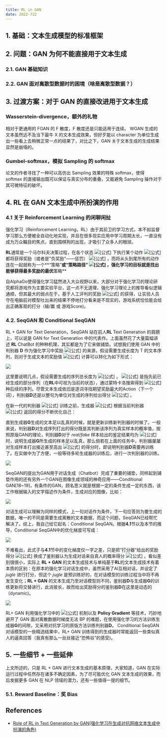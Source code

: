 ```yaml
---
title: RL in GAN
date: 2022-722
---
```


## 1. 基础：文本生成模型的标准框架
## 2. 问题：GAN 为何不能直接用于文本生成
### 2.1. GAN 基础知识
### 2.2. GAN 面对离散型数据时的困境（啥是离散型数据？）
## 3. 过渡方案：对于 GAN 的直接改进用于文本生成
### Wasserstein-divergence，额外的礼物

相对于更通用的 FGAN 的 F 散度，F 散度还是只能适用于连续。
WGAN 生成的文本虽然远不及当下最牛 X 的文本生成效果，但好歹能以 character 为单位生成出一些看上去稍微正常一点的结果了，对比之下，GAN 关于文本生成的生成结果显然是崩塌的。

### Gumbel-softmax，模拟 Sampling 的 softmax

论文的作者寻找了一种可以高仿出 Sampling 效果的特殊 softmax，使得 softmax 的直接输出既可以保证与真实分布的重叠，又能避免 Sampling 操作对于其可微特征的破坏。

## 4. RL 在 GAN 文本生成中所扮演的作用

### 4.1 关于 Reinforcement Learning 的闲聊闲扯

强化学习（Reinforcement Learning，RL）由于其前卫的学习方式，本不如监督学习那么方便被全自动化地实现，并且在很多现实应用中学习周期太长，一直没有成为万众瞩目的焦点，直到围棋狗的出现，才吸引了众多人的眼球。

**RL**通常是一个马尔科夫决策过程，在各个状态 ![[公式]](https://www.zhihu.com/equation?tex=s_i) 下执行某个动作 ![[公式]](https://www.zhihu.com/equation?tex=x_i) 都将获得奖励（或者是"负奖励"——惩罚） ![[公式]](https://www.zhihu.com/equation?tex=Reward%28s_i%2C+x_i%29) ，而将从头到尾所有的动作连在一起就称为一个**“策略”**或“策略路径” ![[公式]](https://www.zhihu.com/equation?tex=%5Ctheta%5E%5Cpi) ，强化学习的目标就是找出能够获得最多奖励的最优**策略**

自AlphaGo使得强化学习猛然进入大众视野以来，大部分对于强化学习的理论研究都将游戏作为主要实验平台，这一点不无道理，强化学习理论上的推导看似逻辑通顺，但其最大的弱点在于，基于人工评判的奖励 ![[公式]](https://www.zhihu.com/equation?tex=Reward) 的获得，让实验人员守在电脑前对模型吐出来的结果不停地打分看来是不现实的，游戏系统恰恰能会给出正确客观的打分（输/赢 或 游戏Score)。

### 4.2. SeqGAN 和 Conditional SeqGAN

RL + GAN for Text Generation，SeqGAN 站在前人**RL** Text Generation 的肩膀上，可以说是 GAN for Text Generation 中的代表作。上面虽然花了大量篇幅讲述 **RL** ChatBot 的种种机理，其实都是为了它来做铺垫。试想我们使用 GAN 中的判别器 **D** 作为强化学习中奖励 ![[公式]](https://www.zhihu.com/equation?tex=Reward) 的来源，假设需要生成长度为 T 的文本序列，则对于生成文本的奖励值 ![[公式]](https://www.zhihu.com/equation?tex=%5Ctilde%7BR_%7B%5Ctheta%7D%7D) 计算可以转化为如下形式：

![](https://www.zhihu.com/equation?tex=%5Ctilde%7BR_%7B%5Ctheta%7D%7D%5Cleft%28+s_%7B1%3At-1%7D+%5Cright%29+%3D+%5Cfrac%7B1%7D%7BN%7D+%5Csum%5Climits_%7Bi%3D1%7D%5E%7BN%7D+D%5Cleft%28s_%7B1%3At-1%7D+%2B+y%5Ei+%5Cright%29%2C+%5Cquad+y%5Ei+%5Cin+MC_%7B%5Ctheta%7D%5Cleft%28s_%7B1%3At-1%7D+%3B+N+%5Cright%29)

这里要说明几点，假设需要生成的序列总长度为 ![[公式]](https://www.zhihu.com/equation?tex=T) ， ![[公式]](https://www.zhihu.com/equation?tex=s_%7B1%3At-1%7D) 是指先前已经生成的部分序列（在**RL**中可视为当前的状态），通过蒙特卡洛搜索得到 ![[公式]](https://www.zhihu.com/equation?tex=N) 种后续的序列，尽管文本生成依旧是逐词寻找期望奖励最大的Action（下一个词），判别器**D**还是以整句为单位对生成的序列给出得分 ![[公式]](https://www.zhihu.com/equation?tex=Reward) 。

在新一代的判别器 ![[公式]](https://www.zhihu.com/equation?tex=D_%7Bnext%7D) 训练之前，生成器 ![[公式]](https://www.zhihu.com/equation?tex=G) 根据当前判别器 ![[公式]](https://www.zhihu.com/equation?tex=D) 返回的得分不断优化自己：

直到生成器**G**生成的文本足以乱真的时候，就是更新训练新判别器的时候了。一般来说，判别器**D**对生成序列打出的得分既是其判断该序列为真实样本的概率值，按照原版GAN的理论，判别器**D**对于 *real/fake* 样本给出的鉴定结果均为 ![[公式]](https://www.zhihu.com/equation?tex=0.5) 时，说明生成器**G**所生成的样本足以乱真，那么倘若在上面的任务中，判别器屡屡对生成样本打出接近甚至高出 ![[公式]](https://www.zhihu.com/equation?tex=0.5) 的得分时，即说明判别器**D**需要再训练了。在实做中为了方便，一般等待多轮生成器的训练后，进行一次判别器的训练。

![](https://pic3.zhimg.com/80/v2-ffec6641001bca75c3b73574c1202cf6_720w.png)

SeqGAN的提出为GAN用于对话生成（Chatbot）完成了重要的铺垫，同样起到铺垫作用的还有另外一个GAN在图像生成领域的神奇应用——Conditional GAN[18~19]，有条件的GAN，顾名思义就是根据一定的条件生成一定的东西，该工作根据输入的文字描述作为条件，生成对应的图像，比如：

![](https://pic3.zhimg.com/80/v2-05d72e64c6b2096bb10c997f7fe642ea_720w.png)

对话生成可以理解为同样的模式，上一句对话作为条件，下一句应答则为要生成的数据，唯一的不同是需要生成离散的文本数据，而这个问题，SeqGAN已经帮忙解决了。综上，我自己给它起名：Conditional SeqGAN。根据**4.1**节以及本节的推导，Conditional SeqGAN中的优化梯度可写成：

![](https://www.zhihu.com/equation?tex=%5Cnabla%5Ctilde%7BR_%7B%5Ctheta%7D%7D+%3D+%5Cfrac%7B1%7D%7B%5Coverline%7BN%7D%7D+%5Csum%5Climits_%7Bi%3D1%7D%5E%7B%5Coverline%7BN%7D%7D+D%5Cleft%28a%5Ei%2C+x%5Ei+%5Cright%29+%5Cnabla%5Clog+P_%7B%5Ctheta%7D%5Cleft%28x%5Ei+%5Cmid+a%5Ei+%5Cright%29)

不难看出，此式子与**4.1**节中的变化梯度仅一字之差，只是把“打分器”给出的奖励得分 ![[公式]](https://www.zhihu.com/equation?tex=R%28a%5Ei%2C+x%5Ei%29) 换成了鉴别器认为生成对话来自真人的概率得分 ![[公式]](https://www.zhihu.com/equation?tex=D%5Cleft%28a%5Ei%2C+x%5Ei+%5Cright%29) 。看似差别很很小，实际上 **RL + GAN** 的文本生成技术与单纯基于**RL**的文本生成技术有着本质的区别：在原本的强化学习对话生成中，虽然采用了AI互相对话，并设定了 *jugle* 进行打分，但这个 *jugle* 是预训练好的，在对话模型的训练过程当中将不再发生变化；**RL + GAN** 的文本生成乃至对话模型则不同，鉴别器**D**与生成器**G**的训练更新将交替进行，此消彼长，故而给出奖励得分的鉴别器**D**在这里是动态的（dynamic)。

![](https://pic3.zhimg.com/80/v2-fd0734aa7da9a9e0d6974674add48616_720w.png)

RL+ GAN 利用强化学习中的 ![[公式]](https://www.zhihu.com/equation?tex=Reward) 机制以及 **Policy Gradient** 等技术，巧妙地避开了 GAN 面对离散数据时梯度无法 BP 的难题，在使用强化学习的方法训练生成器**G**的间隙，又采用对抗学习的原版方法训练判别器**D**。  Conditional SeqGAN 对话模型的一些精选结果中，RL+ GAN 训练得到的生成器时常能返回一些类似真人的逼真回答（我真有那么一丝丝接近“恐怖谷”的感受)。

## 5. 一些细节 + 一些延伸

上文所述的，只是 RL + GAN 进行文本生成的基本原理，大家知道，GAN 在实际运行过程中任然存在诸多不确定因素，为了尽可能优化 GAN 文本生成的效果，而后发掘更多 GAN 在 NLP 领域的潜力，还有一些值得一提的细节。

### 5.1. Reward Baseline：奖	Bias



## References

- [Role of RL in Text Generation by GAN(强化学习在生成对抗网络文本生成中扮演的角色)](https://zhuanlan.zhihu.com/p/29168803)